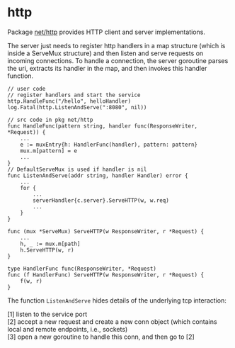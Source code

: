 # http

Package [net/http][net/http] provides HTTP client and server
implementations.

The server just needs to register http handlers in a map
structure (which is inside a ServeMux structure) and then
listen and serve requests on incoming
connections. To handle a connection, the server goroutine
parses the uri, extracts its handler in the map, and then
invokes this handler function.

```golang
// user code
// register handlers and start the service
http.HandleFunc("/hello", helloHandler)
log.Fatal(http.ListenAndServe(":8080", nil))

// src code in pkg net/http
func HandleFunc(pattern string, handler func(ResponseWriter, *Request)) {
	...
	e := muxEntry{h: HandlerFunc(handler), pattern: pattern}
	mux.m[pattern] = e
	...
}
// DefaultServeMux is used if handler is nil
func ListenAndServe(addr string, handler Handler) error {
	...
	for {
		...
		serverHandler{c.server}.ServeHTTP(w, w.req)
		...
	}
}

func (mux *ServeMux) ServeHTTP(w ResponseWriter, r *Request) {
	...
	h, _ := mux.m[path]
	h.ServeHTTP(w, r)
}

type HandlerFunc func(ResponseWriter, *Request)
func (f HandlerFunc) ServeHTTP(w ResponseWriter, r *Request) {
	f(w, r)
}

```

The function `ListenAndServe` hides details of the underlying
tcp interaction:

[1] listen to the service port  
[2] accept a new request and create a new conn object (which
contains local and remote endpoints, i.e., sockets)  
[3] open a new goroutine to handle this conn, and then go to [2]

[net/http]: https://pkg.go.dev/net/http
